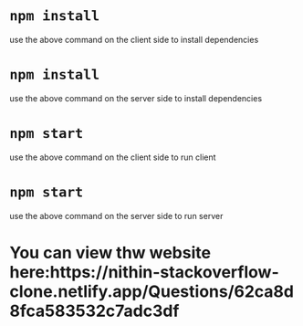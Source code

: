 # `npm install`
use the above command on the client side to install dependencies

# `npm install`
use the above command on the server side to install dependencies

# `npm start`
use the above command on the client side to run client

# `npm start`
use the above command on the server side to run server


<h1>You can view thw website here:https://nithin-stackoverflow-clone.netlify.app/Questions/62ca8d8fca583532c7adc3df</h1>
